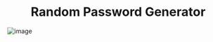 <h1 align = "center"> Random Password Generator </h1>

![image](https://user-images.githubusercontent.com/108802783/214225790-d9083d89-2c7b-40c8-ab3e-d6dbf1abe98f.png)
